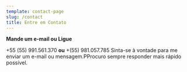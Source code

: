 ```yaml
---
template: contact-page
slug: /contact
title: Entre em Contato
---
```

**Mande um e-mail ou Ligue**  

+55 (55) 991.561.370    **ou**   +(55) 981.057.785
Sinta-se à vontade para me enviar um e-mail ou mensagem.PProcuro sempre responder  mais rápido possível. 
